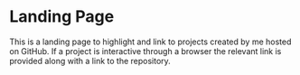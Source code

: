 # Landing Page
This is a landing page to highlight and link to projects created by me hosted on GitHub.
If a project is interactive through a browser the relevant link is provided along with a link to the repository.
